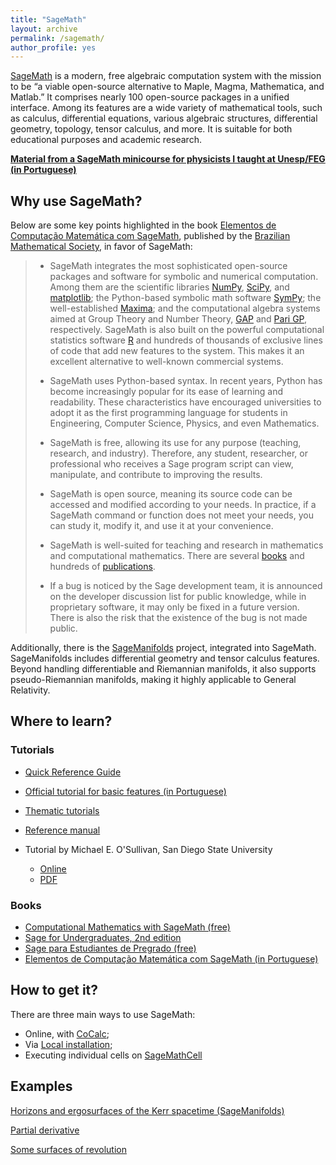 ```yaml
---
title: "SageMath"
layout: archive
permalink: /sagemath/
author_profile: yes
---
```


[SageMath](https://www.sagemath.org/) is a modern, free algebraic computation system with the mission to be “a viable open-source alternative to Maple, Magma, Mathematica, and Matlab.” It comprises nearly 100 open-source packages in a unified interface. Among its features are a wide variety of mathematical tools, such as calculus, differential equations, various algebraic structures, differential geometry, topology, tensor calculus, and more. It is suitable for both educational purposes and academic research.

[**Material from a SageMath minicourse for physicists I taught at Unesp/FEG (in Portuguese)**](curso_sage.md)

## Why use SageMath?

Below are some key points highlighted in the book [Elementos de Computação Matemática com SageMath](https://sagectu.com.br/index.html), published by the [Brazilian Mathematical Society](https://www.sbm.org.br/), in favor of SageMath:

> - SageMath integrates the most sophisticated open-source packages and software for symbolic and numerical computation. Among them are the scientific libraries [NumPy](https://www.numpy.org), [SciPy](https://www.scipy.org), and [matplotlib](https://matplotlib.org); the Python-based symbolic math software [SymPy](https://www.sympy.org); the well-established [Maxima](https://www.maxima.sourceforge.net); and the computational algebra systems aimed at Group Theory and Number Theory, [GAP](https://www.gap-system.org) and [Pari GP](https://pari.math.u-bordeaux.fr), respectively. SageMath is also built on the powerful computational statistics software [R](https://www.r-project.org) and hundreds of thousands of exclusive lines of code that add new features to the system. This makes it an excellent alternative to well-known commercial systems.
> - SageMath uses Python-based syntax. In recent years, Python has become increasingly popular for its ease of learning and readability. These characteristics have encouraged universities to adopt it as the first programming language for students in Engineering, Computer Science, Physics, and even Mathematics.
> - SageMath is free, allowing its use for any purpose (teaching, research, and industry). Therefore, any student, researcher, or professional who receives a Sage program script can view, manipulate, and contribute to improving the results.
> - SageMath is open source, meaning its source code can be accessed and modified according to your needs. In practice, if a SageMath command or function does not meet your needs, you can study it, modify it, and use it at your convenience.
> - SageMath is well-suited for teaching and research in mathematics and computational mathematics. There are several [books](https://www.sagemath.org/library-publications.html#books) and hundreds of [publications](https://www.sagemath.org/library-publications.html).
>
> - If a bug is noticed by the Sage development team, it is announced on the developer discussion list for public knowledge, while in proprietary software, it may only be fixed in a future version. There is also the risk that the existence of the bug is not made public.

Additionally, there is the [SageManifolds](https://sagemanifolds.obspm.fr/index.html) project, integrated into SageMath. SageManifolds includes differential geometry and tensor calculus features. Beyond handling differentiable and Riemannian manifolds, it also supports pseudo-Riemannian manifolds, making it highly applicable to General Relativity.

## Where to learn?

### Tutorials

- [Quick Reference Guide](https://rogeriotc.github.io/files/quickref-calc.pdf)

- [Official tutorial for basic features (in Portuguese)](https://doc.sagemath.org/html/pt/tutorial/index.html)

- [Thematic tutorials](https://doc.sagemath.org/html/en/thematic_tutorials/index.html)

- [Reference manual](https://doc.sagemath.org/html/en/reference/index.html)

- Tutorial by Michael E. O'Sullivan, San Diego State University
  - [Online](https://mosullivan.sdsu.edu/Teaching/sdsu-sage-tutorial/index.html)
  - [PDF](https://mosullivan.sdsu.edu/Teaching/sdsu-sage-tutorial/SDSUSageTutorial.pdf)

### Books

- [Computational Mathematics with SageMath (free)](http://sagebook.gforge.inria.fr/english.html)
- [Sage for Undergraduates, 2nd edition](http://www.sageforundergraduates.org/)
- [Sage para Estudiantes de Pregrado (free)](http://www.sage-para-estudiantes.com/)
- [Elementos de Computação Matemática com SageMath (in Portuguese)](https://sagectu.com.br/index.html)

## How to get it?

There are three main ways to use SageMath:
- Online, with [CoCalc](https://cocalc.com/app);
- Via [Local installation](https://doc.sagemath.org/html/en/installation/index.html);
- Executing individual cells on [SageMathCell](https://sagecell.sagemath.org/)

## Examples

[Horizons and ergosurfaces of the Kerr spacetime (SageManifolds)](https://nbviewer.org/github/sagemanifolds/SageManifolds/blob/master/Notebooks/SM_Kerr_surfaces.ipynb)

[Partial derivative](https://rogeriotc.github.io/files/partial_diff.html)

[Some surfaces of revolution](surf_sage.md)

